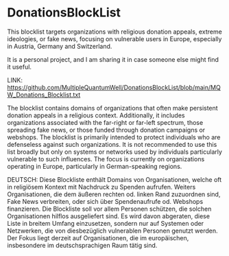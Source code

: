 # DonationsBlockList
This blocklist targets organizations with religious donation appeals, extreme ideologies, or fake news, focusing on vulnerable users in Europe, especially in Austria, Germany and Switzerland.

It is a personal project, and I am sharing it in case someone else might find it useful.

LINK: https://github.com/MultipleQuantumWell/DonationsBlockList/blob/main/MQW_Donations_Blocklist.txt

The blocklist contains domains of organizations that often make persistent donation appeals in a religious context.
Additionally, it includes organizations associated with the far-right or far-left spectrum, those spreading fake news, or those funded through donation campaigns or webshops.
The blocklist is primarily intended to protect individuals who are defenseless against such organizations.
It is not recommended to use this list broadly but only on systems or networks used by individuals particularly vulnerable to such influences.
The focus is currently on organizations operating in Europe, particularly in German-speaking regions.

DEUTSCH: Diese Blockliste enthält Domains von Organisationen, welche oft in religiösem Kontext mit Nachdruck zu Spenden aufrufen.
Weiters Organisationen, die dem äußeren rechten od. linken Rand zuzuordnen sind, Fake News verbreiten, oder sich über Spendenaufrufe od. Webshops finanzieren.
Die Blockliste soll vor allem Personen schützen, die solchen Organisationen hilflos ausgeliefert sind.
Es wird davon abgeraten, diese Liste in breitem Umfang einzusetzen, sondern nur auf Systemen oder Netzwerken, die von diesbezüglich vulnerablen Personen genutzt werden.
Der Fokus liegt derzeit auf Organisationen, die im europäischen, insbesondere im deutschsprachigen Raum tätig sind.
